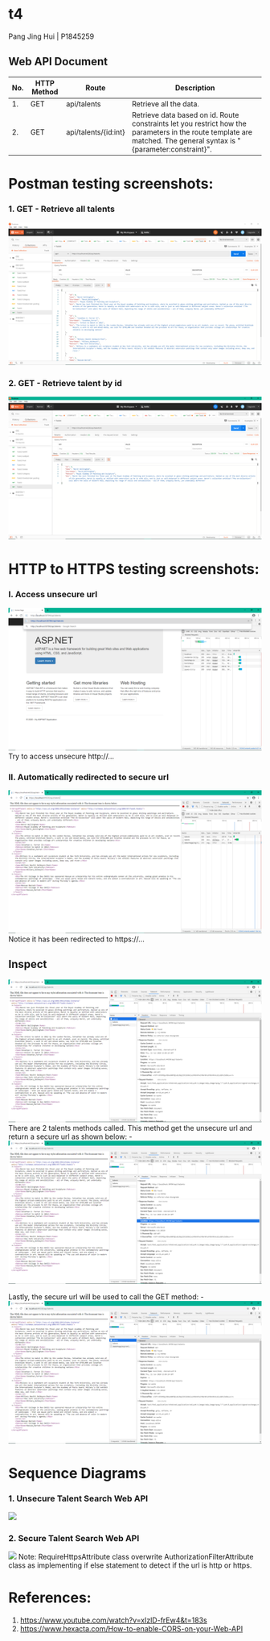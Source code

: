 # t4
Pang Jing Hui | P1845259 

## Web API Document
| No. | HTTP Method  | Route | Description |
| ------------- | ------------- | ------------- | ------------- |
| 1. | GET | api/talents | Retrieve all the data.  |
| 2. | GET | api/talents/{id:int} | Retrieve data based on id. Route constraints let you restrict how the parameters in the route template are matched. The general syntax is "{parameter:constraint}". |

# Postman testing screenshots:
### 1. GET - Retrieve all talents
![](images/1.png)

### 2. GET - Retrieve talent by id
![](images/2.png)

# HTTP to HTTPS testing screenshots:
### I. Access unsecure url
![](images/3.png)
Try to access unsecure http://...

### II. Automatically redirected to secure url
![](images/4.png)
Notice it has been redirected to https://...

## Inspect
![](images/5.png)
There are 2 talents methods called. 
This method get the unsecure url and return a secure url as shown below: -
![](images/6.png)

Lastly, the secure url will be used to call the GET method: -
![](images/5.png)

# Sequence Diagrams
### 1. Unsecure Talent Search Web API
![](images/sd.png)

### 2. Secure Talent Search Web API
![](images/sd2.png)
Note: RequireHttpsAttribute class overwrite AuthorizationFilterAttribute class as implementing if else statement to detect if the url is http or https.

# References:
1. https://www.youtube.com/watch?v=xIzlD-frEw4&t=183s
2. https://www.hexacta.com/How-to-enable-CORS-on-your-Web-API


